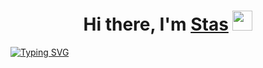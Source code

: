 <h1 align="center">Hi there, I'm <a href="https://daniilshat.ru/" target="_blank">Stas</a> 
<img src="https://github.com/blackcater/blackcater/raw/main/images/Hi.gif" height="32"/></h1>

[![Typing SVG](https://readme-typing-svg.herokuapp.com?font=Fira+Code&pause=1000&color=000000&background=A316FF00&random=false&width=435&lines=QA+Engineer)](https://git.io/typing-svg)
